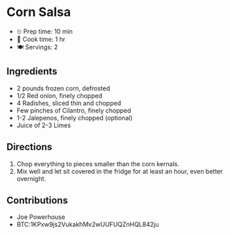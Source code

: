 # Corn Salsa

- ⏲ Prep time: 10 min
- 🍳 Cook time: 1 hr
- 🍽 Servings: 2

## Ingredients

- 2 pounds frozen corn, defrosted
- 1/2 Red onion, finely chopped
- 4 Radishes, sliced thin and chopped
- Few pinches of Cilantro, finely chopped
- 1-2 Jalepenos, finely chopped (optional)
- Juice of 2-3 Limes

## Directions

1. Chop everything to pieces smaller than the corn kernals.
2. Mix well and let sit covered in the fridge for at least an hour, even better overnight.

## Contributions

- Joe Powerhouse
- BTC:1KPxw9js2VukakhMv2wUUFUQZnHQL842ju
